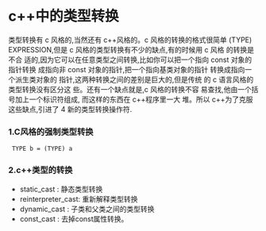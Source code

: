 # c++中的类型转换
类型转换有 c 风格的,当然还有 c++风格的。c 风格的转换的格式很简单 (TYPE) EXPRESSION,但是 c 风格的类型转换有不少的缺点,有的时候用 c 风格 的转换是不合 适的,因为它可以在任意类型之间转换,比如你可以把一个指向 const 对象的指针转换 成指向非 const 对象的指针,把一个指向基类对象的指针 转换成指向一个派生类对象的 指针,这两种转换之间的差别是巨大的,但是传统 的 c 语言风格的类型转换没有区分这 些。还有一个缺点就是,c 风格的转换不容 易查找,他由一个括号加上一个标识符组成, 而这样的东西在 c++程序里一大 堆。所以 c++为了克服这些缺点,引进了 4 新的类型转换操作符.

### 1.C风格的强制类型转换
```
 TYPE b = (TYPE) a
```
### 2.c++类型的转换
* static_cast : 静态类型转换
* reinterpreter_cast: 重新解释类型转换
* dynamic_cast : 子类和父类之间的类型转换
* const_cast : 去掉const属性转换。
